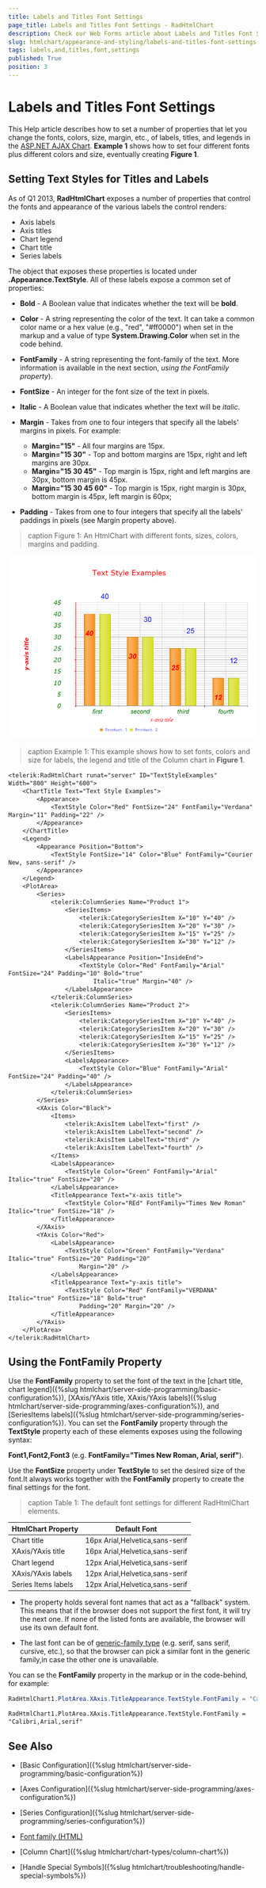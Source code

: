 ```yaml
---
title: Labels and Titles Font Settings
page_title: Labels and Titles Font Settings - RadHtmlChart
description: Check our Web Forms article about Labels and Titles Font Settings.
slug: htmlchart/appearance-and-styling/labels-and-titles-font-settings
tags: labels,and,titles,font,settings
published: True
position: 3
---
```


# Labels and Titles Font Settings

This Help article describes how to set a number of properties that let you change the fonts, colors, size, margin, etc., of labels, titles, and legends in  the [ASP.NET AJAX Chart](https://www.telerik.com/products/aspnet-ajax/html-chart.aspx). **Example 1** shows how to set four different fonts plus different colors and size, eventually creating	**Figure 1**.

## Setting Text Styles for Titles and Labels

As of Q1 2013, **RadHtmlChart** exposes a number of properties that control the fonts and appearance of the various labels the control renders:

* Axis labels
* Axis titles
* Chart legend
* Chart title
* Series labels

The object that exposes these properties is located under **<element>.Appearance.TextStyle**. All of these labels expose a common set of properties:

* **Bold** - A Boolean value that indicates whether the text will be **bold**.

* **Color** - A string representing the color of the text. It can take a common color name or a hex value (e.g., "red", "#ff0000") when set in the markup and a value of type **System.Drawing.Color** when set in the code behind.

* **FontFamily** - A string representing the font-family of the text. More information is available in the next section, *using the FontFamily property*).

* **FontSize** - An integer for the font size of the text in pixels.

* **Italic** - A Boolean value that indicates whether the text will be *italic*.

* **Margin** - Takes from one to four integers that specify all the labels' margins in pixels. For example:
	* **Margin="15"** - All four margins are 15px.
	* **Margin="15 30"** - Top and bottom margins are 15px, right and left margins are 30px.
	* **Margin="15 30 45"** - Top margin is 15px, right and left margins are 30px,	bottom margin is 45px.
	* **Margin="15 30 45 60"** - Top margin is 15px, right margin is 30px,	bottom margin is 45px, left margin is 60px;

* **Padding** - Takes from one to four integers that specify all the labels' paddings in pixels (see Margin property above).
 
>caption Figure 1: An HtmlChart with different fonts, sizes, colors, margins and padding.

![htmlchart-appearance-text-style-properties-example](images/htmlchart-appearance-text-style-properties-example.png)

>caption Example 1: This example shows how to set fonts, colors and size for labels, the legend and title of the Column chart in **Figure 1**.

````ASP.NET
<telerik:RadHtmlChart runat="server" ID="TextStyleExamples" Width="800" Height="600">
	<ChartTitle Text="Text Style Examples">
		<Appearance>
			<TextStyle Color="Red" FontSize="24" FontFamily="Verdana" Margin="11" Padding="22" />
		</Appearance>
	</ChartTitle>
	<Legend>
		<Appearance Position="Bottom">
			<TextStyle FontSize="14" Color="Blue" FontFamily="Courier New, sans-serif" />
		</Appearance>
	</Legend>
	<PlotArea>
		<Series>
			<telerik:ColumnSeries Name="Product 1">
				<SeriesItems>
					<telerik:CategorySeriesItem X="10" Y="40" />
					<telerik:CategorySeriesItem X="20" Y="30" />
					<telerik:CategorySeriesItem X="15" Y="25" />
					<telerik:CategorySeriesItem X="30" Y="12" />
				</SeriesItems>
				<LabelsAppearance Position="InsideEnd">
					<TextStyle Color="Red" FontFamily="Arial" FontSize="24" Padding="10" Bold="true"
						Italic="true" Margin="40" />
				</LabelsAppearance>
			</telerik:ColumnSeries>
			<telerik:ColumnSeries Name="Product 2">
				<SeriesItems>
					<telerik:CategorySeriesItem X="10" Y="40" />
					<telerik:CategorySeriesItem X="20" Y="30" />
					<telerik:CategorySeriesItem X="15" Y="25" />
					<telerik:CategorySeriesItem X="30" Y="12" />
				</SeriesItems>
				<LabelsAppearance>
					<TextStyle Color="Blue" FontFamily="Arial" FontSize="24" Padding="40" />
				</LabelsAppearance>
			</telerik:ColumnSeries>
		</Series>
		<XAxis Color="Black">
			<Items>
				<telerik:AxisItem LabelText="first" />
				<telerik:AxisItem LabelText="second" />
				<telerik:AxisItem LabelText="third" />
				<telerik:AxisItem LabelText="fourth" />
			</Items>
			<LabelsAppearance>
				<TextStyle Color="Green" FontFamily="Arial" Italic="true" FontSize="20" />
			</LabelsAppearance>
			<TitleAppearance Text="x-axis title">
				<TextStyle Color="REd" FontFamily="Times New Roman" Italic="true" FontSize="18" />
			</TitleAppearance>
		</XAxis>
		<YAxis Color="Red">
			<LabelsAppearance>
				<TextStyle Color="Green" FontFamily="Verdana" Italic="true" FontSize="20" Padding="20"
					Margin="20" />
			</LabelsAppearance>
			<TitleAppearance Text="y-axis title">
				<TextStyle Color="Red" FontFamily="VERDANA" Italic="true" FontSize="18" Bold="true"
					Padding="20" Margin="20" />
			</TitleAppearance>
		</YAxis>
	</PlotArea>
</telerik:RadHtmlChart>
````


## Using the FontFamily Property

Use the **FontFamily** property to set the font of the text in the [chart title, chart legend]({%slug htmlchart/server-side-programming/basic-configuration%}), [XAxis/YAxis title, XAxis/YAxis labels]({%slug htmlchart/server-side-programming/axes-configuration%}), and [SeriesItems labels]({%slug htmlchart/server-side-programming/series-configuration%}). You can set the **FontFamily** property through the **TextStyle** property each of these elements exposes using the following syntax:

**Font1,Font2,Font3** (e.g. **FontFamily="Times New Roman, Arial, serif"**).

Use the **FontSize** property under **TextStyle** to set the desired size of the font.It always works together with the **FontFamily** property to create the final settings for the font.

>caption Table 1: The default font settings for different RadHtmlChart elements.

| HtmlChart Property | Default Font |
| ------ | ------ |
|Chart title|16px Arial,Helvetica,sans-serif|
|XAxis/YAxis title|16px Arial,Helvetica,sans-serif|
|Chart legend|12px Arial,Helvetica,sans-serif|
|XAxis/YAxis labels|12px Arial,Helvetica,sans-serif|
|Series Items labels|12px Arial,Helvetica,sans-serif|

* The property holds several font names that act as a "fallback" system. This means that if the browser does not support the first font, it will try the next one. If none of the listed fonts are available, the browser will use its own default font.

* The last font can be of [generic-family type](https://en.wikipedia.org/wiki/Font_family_%28HTML%29#Generic_fonts) (e.g. serif, sans serif, cursive, etc.), so that the browser can pick a similar font in the generic family,in case the other one is unavailable.

You can se the **FontFamily** property in the markup or in the code-behind, for example:

````C#
RadHtmlChart1.PlotArea.XAxis.TitleAppearance.TextStyle.FontFamily = "Calibri,Arial,serif";
````
````VB
RadHtmlChart1.PlotArea.XAxis.TitleAppearance.TextStyle.FontFamily = "Calibri,Arial,serif"
````


## See Also

 * [Basic Configuration]({%slug htmlchart/server-side-programming/basic-configuration%})

 * [Axes Configuration]({%slug htmlchart/server-side-programming/axes-configuration%})

 * [Series Configuration]({%slug htmlchart/server-side-programming/series-configuration%})

 * [Font family (HTML)](https://en.wikipedia.org/wiki/Font_family_%28HTML%29#Generic_fonts)

 * [Column Chart]({%slug htmlchart/chart-types/column-chart%})

 * [Handle Special Symbols]({%slug htmlchart/troubleshooting/handle-special-symbols%})
